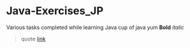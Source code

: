 # Java-Exercises_JP
Various tasks completed while learning Java
cup of java yum
**Bold** 
*italic*
>quote
[link](https://www.google.com)
